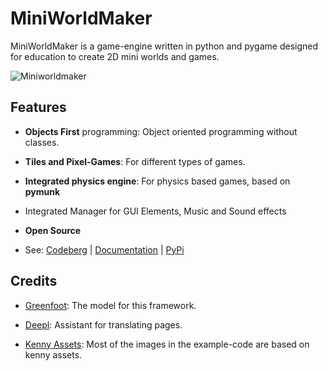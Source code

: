 MiniWorldMaker
==============

MiniWorldMaker is a game-engine written in python and pygame designed for education to create 2D mini worlds and games.

![Miniworldmaker](/_images/miniworldmaker.png)

Features
--------

  * **Objects First** programming: Object oriented programming without classes.

  * **Tiles and Pixel-Games**: For different types of games.

  * **Integrated physics engine**: For physics based games, based on **pymunk**

  * Integrated Manager for GUI Elements, Music and Sound effects

  * **Open Source**

  * See: [Codeberg](https://codeberg.org/a_siebel/miniworldmaker) | [Documentation](http://miniworldmaker.de/) | [PyPi](https://pypi.org/project/miniworldmaker/)

Credits
---------

  * [Greenfoot](https://www.greenfoot.org/door): The model for this framework.

  * [Deepl](https://www.deepl.com/translator): Assistant for translating pages.
  
  * [Kenny Assets](https://www.kenney.nl/assets): Most of the images in the example-code are based on kenny assets. 